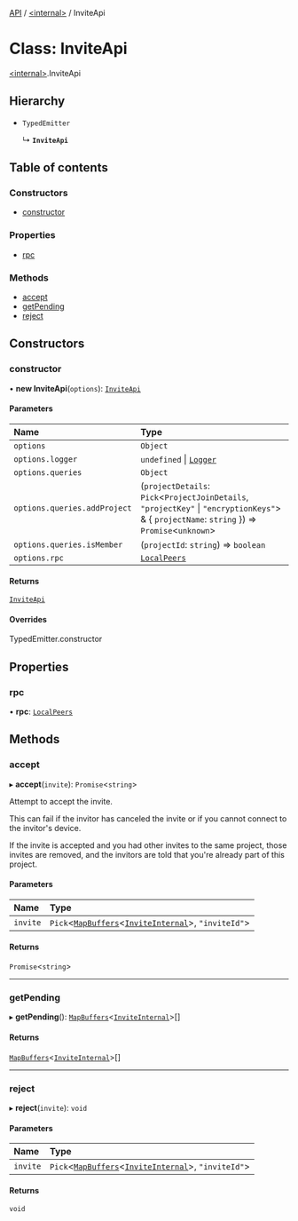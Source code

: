 [API](../README.md) / [\<internal\>](../modules/internal_.md) / InviteApi

# Class: InviteApi

[\<internal\>](../modules/internal_.md).InviteApi

## Hierarchy

- `TypedEmitter`

  ↳ **`InviteApi`**

## Table of contents

### Constructors

- [constructor](internal_.InviteApi.md#constructor)

### Properties

- [rpc](internal_.InviteApi.md#rpc)

### Methods

- [accept](internal_.InviteApi.md#accept)
- [getPending](internal_.InviteApi.md#getpending)
- [reject](internal_.InviteApi.md#reject)

## Constructors

### constructor

• **new InviteApi**(`options`): [`InviteApi`](internal_.InviteApi.md)

#### Parameters

| Name | Type |
| :------ | :------ |
| `options` | `Object` |
| `options.logger` | `undefined` \| [`Logger`](internal_.Logger.md) |
| `options.queries` | `Object` |
| `options.queries.addProject` | (`projectDetails`: `Pick`\<`ProjectJoinDetails`, ``"projectKey"`` \| ``"encryptionKeys"``\> & \{ `projectName`: `string`  }) => `Promise`\<`unknown`\> |
| `options.queries.isMember` | (`projectId`: `string`) => `boolean` |
| `options.rpc` | [`LocalPeers`](internal_.LocalPeers.md) |

#### Returns

[`InviteApi`](internal_.InviteApi.md)

#### Overrides

TypedEmitter.constructor

## Properties

### rpc

• **rpc**: [`LocalPeers`](internal_.LocalPeers.md)

## Methods

### accept

▸ **accept**(`invite`): `Promise`\<`string`\>

Attempt to accept the invite.

This can fail if the invitor has canceled the invite or if you cannot
connect to the invitor's device.

If the invite is accepted and you had other invites to the same project,
those invites are removed, and the invitors are told that you're already
part of this project.

#### Parameters

| Name | Type |
| :------ | :------ |
| `invite` | `Pick`\<[`MapBuffers`](../modules/internal_.md#mapbuffers)\<[`InviteInternal`](../modules/internal_.md#inviteinternal)\>, ``"inviteId"``\> |

#### Returns

`Promise`\<`string`\>

___

### getPending

▸ **getPending**(): [`MapBuffers`](../modules/internal_.md#mapbuffers)\<[`InviteInternal`](../modules/internal_.md#inviteinternal)\>[]

#### Returns

[`MapBuffers`](../modules/internal_.md#mapbuffers)\<[`InviteInternal`](../modules/internal_.md#inviteinternal)\>[]

___

### reject

▸ **reject**(`invite`): `void`

#### Parameters

| Name | Type |
| :------ | :------ |
| `invite` | `Pick`\<[`MapBuffers`](../modules/internal_.md#mapbuffers)\<[`InviteInternal`](../modules/internal_.md#inviteinternal)\>, ``"inviteId"``\> |

#### Returns

`void`
